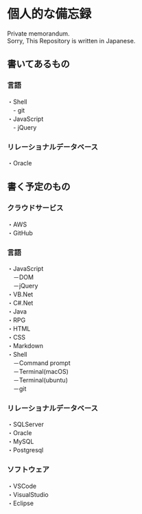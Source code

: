 # 個人的な備忘録  
Private memorandum.  
Sorry, This Repository is written in Japanese.  

## 書いてあるもの
### **言語**  
・Shell  
　- git  
・JavaScript  
　- jQuery  

### **リレーショナルデータベース**  
・Oracle  

## 書く予定のもの
### **クラウドサービス** 
・AWS  
・GitHub  

### **言語** 
・JavaScript  
　－DOM  
　－jQuery  
・VB.Net  
・C#.Net  
・Java  
・RPG  
・HTML  
・CSS  
・Markdown  
・Shell  
　－Command prompt  
　－Terminal(macOS)  
　－Terminal(ubuntu)  
　－git  

### **リレーショナルデータベース** 
・SQLServer  
・Oracle  
・MySQL  
・Postgresql  

### **ソフトウェア** 
・VSCode  
・VisualStudio  
・Eclipse  